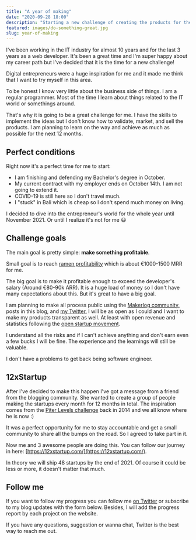 ```yaml
---
title: "A year of making"
date: "2020-09-28 18:00"
description: "Starting a new challenge of creating the products for the whole year"
featured: images/do-something-great.jpg
slug: year-of-making
---
```


I've been working in the IT industry for almost 10 years and for the last 3 years as a web developer. It's been a great time and I'm super happy about my career path but I've decided that it is the time for a new challenge!

Digital entrepreneurs were a huge inspiration for me and it made me think that I want to try myself in this area.

To be honest I know very little about the business side of things. I am a regular programmer. Most of the time I learn about things related to the IT world or somethings around.

That's why it is going to be a great challenge for me. I have the skills to implement the ideas but I don't know how to validate, market, and sell the products. I am planning to learn on the way and achieve as much as possible for the next 12 months.

## Perfect conditions

Right now it's a perfect time for me to start:

- I am finishing and defending my Bachelor's degree in October.
- My current contract with my employer ends on October 14th. I am not going to extend it.
- COVID-19 is still here so I don't travel much.
- I "stuck" in Bali which is cheap so I don't spend much money on living.

I decided to dive into the entrepreneur's world for the whole year until November 2021. Or until I realize it's not for me 😃

## Challenge goals

The main goal is pretty simple: **make something profitable**.

Small goal is to reach [ramen profitability](http://www.paulgraham.com/ramenprofitable.html) which is about €1000-1500 MRR for me.

The big goal is to make it profitable enough to exceed the developer's salary (Around €80-90k ARR). It is a huge load of money so I don't have many expectations about this. But it's great to have a big goal.

I am planning to make all process public using the [Makerlog community,](https://getmakerlog.com/@dpashutskii) posts in this blog, and [my Twitter.](https://twitter.com/guar47) I will be as open as I could and I want to make my products transparent as well. At least with open revenue and statistics following the [open startup movement](https://openstartup.dev/).

I understand all the risks and if I can't achieve anything and don't earn even a few bucks I will be fine. The experience and the learnings will still be valuable.

I don't have a problems to get back being software engineer.

## 12xStartup

After I've decided to make this happen I've got a message from a friend from the blogging community. She wanted to create a group of people making the startups every month for 12 months in total. The inspiration comes from the [Piter Levels challenge](https://levels.io/12-startups-12-months/) back in 2014 and we all know where he is now :)

It was a perfect opportunity for me to stay accountable and get a small community to share all the bumps on the road. So I agreed to take part in it.

Now me and 3 awesome people are doing this. You can follow our journey in here: [https://12xstartup.com/](https://12xstartup.com/).

In theory we will ship 48 startups by the end of 2021. Of course it could be less or more, it doesn't matter that much.

## Follow me

If you want to follow my progress you can follow me [on Twitter](https://twitter.com/guar47) or subscribe to my blog updates with the form below. Besides, I will add the progress report by each project on the website.

If you have any questions, suggestion or wanna chat, Twitter is the best way to reach me out.
